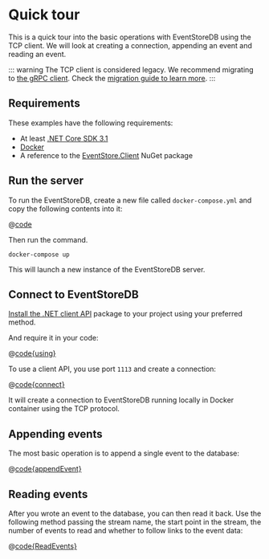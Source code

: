 # Quick tour

This is a quick tour into the basic operations with EventStoreDB using the TCP client. We will look at creating a connection, appending an event and reading an event.

::: warning
The TCP client is considered legacy. We recommend migrating to [the gRPC client](/clients/grpc/). Check the [migration guide to learn more](migration-to-gRPC.md).
:::

## Requirements

These examples have the following requirements:
- At least [.NET Core SDK 3.1](https://dotnet.microsoft.com/download)
- [Docker](https://www.docker.com/get-started)
- A reference to the [EventStore.Client](https://www.nuget.org/packages/EventStore.Client/) NuGet package

## Run the server

To run the EventStoreDB, create a new file called `docker-compose.yml` and copy the following contents into it:

@[code](./sample-code/docker-compose.yml)

Then run the command.

```
docker-compose up
```

This will launch a new instance of the EventStoreDB server.

## Connect to EventStoreDB

[Install the .NET client API](https://www.nuget.org/packages/EventStore.Client) package to your project using your preferred method.

And require it in your code:

@[code{using}](./sample-code/Program.cs)

To use a client API, you use port `1113` and create a connection:

@[code{connect}](./sample-code/GettingStarted/Connection.cs)

It will create a connection to EventStoreDB running locally in Docker container using the TCP protocol.

## Appending events

The most basic operation is to append a single event to the database:

@[code{appendEvent}](./sample-code/GettingStarted/ConnectEventStore.cs)

## Reading events

After you wrote an event to the database, you can then read it back. Use the following method passing the stream name, the start point in the stream, the number of events to read and whether to follow links to the event data:

@[code{ReadEvents}](./sample-code/Program.cs)

